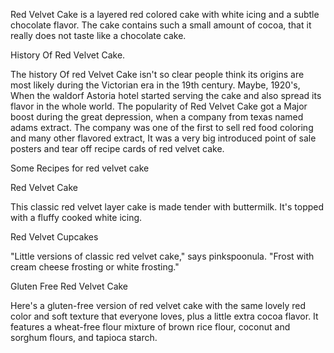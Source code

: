 Red Velvet Cake is a layered red colored cake with white icing and a subtle chocolate flavor.  The cake contains such a small amount of cocoa, that it really does not taste like a chocolate cake. 

History Of Red Velvet Cake.

 The history Of red Velvet Cake isn't so clear people think its origins are most likely during the Victorian era in the 19th century. Maybe, 1920's, When the waldorf Astoria hotel started serving the cake and also spread its flavor in the whole world. The popularity of Red Velvet Cake got a Major boost during the great depression, when a company from texas named adams extract. The company was one of the first to sell red food coloring and many other flavored extract, It was a very big introduced point of sale posters and tear off recipe cards of red velvet cake.

 Some Recipes for red velvet cake

 Red Velvet Cake

 This classic red velvet layer cake is made tender with buttermilk. It's topped with a fluffy cooked white icing.

 Red Velvet Cupcakes

 "Little versions of classic red velvet cake," says pinkspoonula. "Frost with cream cheese frosting or white frosting."

Gluten Free Red Velvet Cake

Here's a gluten-free version of red velvet cake with the same lovely red color and soft texture that everyone loves, plus a little extra cocoa flavor. It features a wheat-free flour mixture of brown rice flour, coconut and sorghum flours, and tapioca starch. 